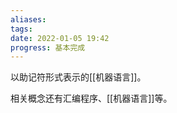 ```yaml
---
aliases: 
tags: 
date: 2022-01-05 19:42
progress: 基本完成
---
```


以助记符形式表示的[[机器语言]]。

相关概念还有汇编程序、[[机器语言]]等。